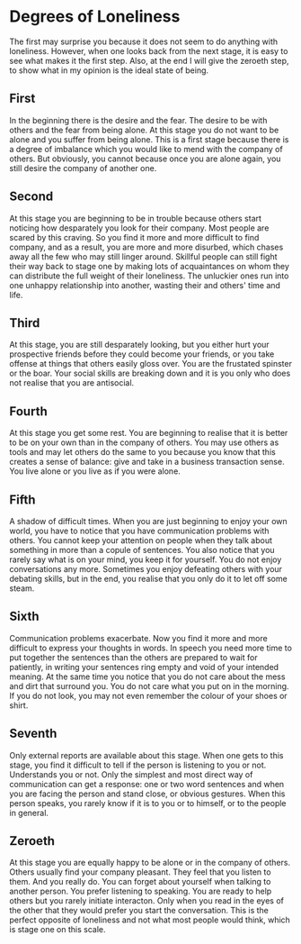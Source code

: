 Degrees of Loneliness
=====================

The first may surprise you because it does not seem to do anything with loneliness. However, when one looks back from the next stage, it is easy to see what makes it the first step. Also, at the end I will give the zeroeth step, to show what in my opinion is the ideal state of being.

First
-----

In the beginning there is the desire and the fear. The desire to be with others and the fear from being alone. At this stage you do not want to be alone and you suffer from being alone. This is a first stage because there is a degree of imbalance which you would like to mend with the company of others. But obviously, you cannot because once you are alone again, you still desire the company of another one.

Second
------

At this stage you are beginning to be in trouble because others start noticing how desparately you look for their company. Most people are scared by this craving. So you find it more and more difficult to find company, and as a result, you are more and more disurbed, which chases away all the few who may still linger around. Skillful people can still fight their way back to stage one by making lots of acquaintances on whom they can distribute the full weight of their loneliness. The unluckier ones run into one unhappy relationship into another, wasting their and others' time and life.

Third
-----

At this stage, you are still desparately looking, but you either hurt your prospective friends before they could become your friends, or you take offense at things that others easily gloss over. You are the frustated spinster or the boar. Your social skills are breaking down and it is you only who does not realise that you are antisocial.

Fourth
------

At this stage you get some rest. You are beginning to realise that it is better to be on your own than in the company of others. You may use others as tools and may let others do the same to you because you know that this creates a sense of balance: give and take in a business transaction sense. You live alone or you live as if you were alone.

Fifth
-----

A shadow of difficult times. When you are just beginning to enjoy your own world, you have to notice that you have communication problems with others. You cannot keep your attention on people when they talk about something in more than a copule of sentences. You also notice that you rarely say what is on your mind, you keep it for yourself. You do not enjoy conversations any more. Sometimes you enjoy defeating others with your debating skills, but in the end, you realise that you only do it to let off some steam.

Sixth
-----

Communication problems exacerbate. Now you find it more and more difficult to express your thoughts in words. In speech you need more time to put together the sentences than the others are prepared to wait for patiently, in writing your sentences ring empty and void of your intended meaning. At the same time you notice that you do not care about the mess and dirt that surround you. You do not care what you put on in the morning. If you do not look, you may not even remember the colour of your shoes or shirt.

Seventh
-------

Only external reports are available about this stage. When one gets to this stage, you find it difficult to tell if the person is listening to you or not. Understands you or not. Only the simplest and most direct way of communication can get a response: one or two word sentences and when you are facing the person and stand close, or obvious gestures. When this person speaks, you rarely know if it is to you or to himself, or to the people in general.

Zeroeth
-------

At this stage you are equally happy to be alone or in the company of others. Others usually find your company pleasant. They feel that you listen to them. And you really do. You can forget about yourself when talking to another person. You prefer listening to speaking. You are ready to help others but you rarely initiate interacton. Only when you read in the eyes of the other that they would prefer you start the conversation. This is the perfect opposite of loneliness and not what most people would think, which is stage one on this scale.
